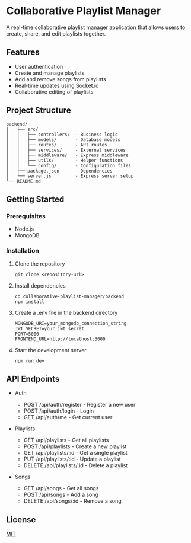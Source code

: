 # Collaborative Playlist Manager

A real-time collaborative playlist manager application that allows users to create, share, and edit playlists together.

## Features

- User authentication
- Create and manage playlists
- Add and remove songs from playlists
- Real-time updates using Socket.io
- Collaborative editing of playlists

## Project Structure

```
backend/
│   ├── src/
│   │   ├── controllers/  - Business logic
│   │   ├── models/       - Database models
│   │   ├── routes/       - API routes
│   │   ├── services/     - External services
│   │   ├── middleware/   - Express middleware
│   │   ├── utils/        - Helper functions
│   │   └── config/       - Configuration files
│   ├── package.json      - Dependencies
│   └── server.js         - Express server setup
└── README.md
```

## Getting Started

### Prerequisites

- Node.js
- MongoDB

### Installation

1. Clone the repository
   ```
   git clone <repository-url>
   ```

2. Install dependencies
   ```
   cd collaborative-playlist-manager/backend
   npm install
   ```

3. Create a .env file in the backend directory
   ```
   MONGODB_URI=your_mongodb_connection_string
   JWT_SECRET=your_jwt_secret
   PORT=5000
   FRONTEND_URL=http://localhost:3000
   ```

4. Start the development server
   ```
   npm run dev
   ```

## API Endpoints

- Auth
  - POST /api/auth/register - Register a new user
  - POST /api/auth/login - Login
  - GET /api/auth/me - Get current user

- Playlists
  - GET /api/playlists - Get all playlists
  - POST /api/playlists - Create a new playlist
  - GET /api/playlists/:id - Get a single playlist
  - PUT /api/playlists/:id - Update a playlist
  - DELETE /api/playlists/:id - Delete a playlist

- Songs
  - GET /api/songs - Get all songs
  - POST /api/songs - Add a song
  - DELETE /api/songs/:id - Remove a song

## License

[MIT](LICENSE)

